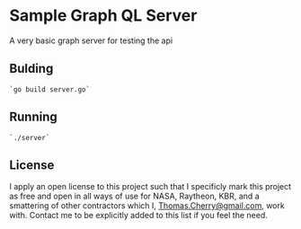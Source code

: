 # Sample Graph QL Server

A very basic graph server for testing the api

## Bulding

    `go build server.go`

## Running

    `./server`

## License

I apply an open license to this project such that I specificly mark this project as free and open in all ways of use for NASA, Raytheon, KBR, and a smattering of other contractors which I, Thomas.Cherry@gmail.com, work with. Contact me to be explicitly added to this list if you feel the need.


